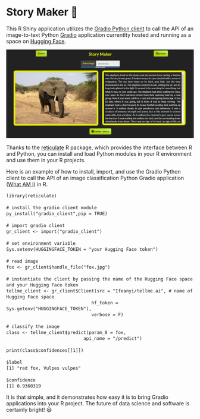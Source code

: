 # **Story Maker** 📖
This R Shiny application utilizes the [Gradio Python client](https://www.gradio.app/guides/getting-started-with-the-python-client) to call the API of an image-to-text Python [Gradio](https://www.gradio.app/docs) application currentlty hosted and running as a space on [Hugging Face](https://huggingface.co/). 

![Story Maker](StoryMaker.png)

Thanks to the [reticulate](https://rstudio.github.io/reticulate/) R package, which provides the interface between R and Python, you can install and load Python modules in your R environment and use them in your R projects.

Here is an example of how to install, import, and use the Gradio Python client to call the API of an image classification Python Gradio application ([What AM I](https://what-am-i.netlify.app/)) in R.

```
library(reticulate)

# install the gradio client module
py_install("gradio_client",pip = TRUE)

# import gradio client
gr_client <- import("gradio_client")

# set environment variable
Sys.setenv(HUGGINGFACE_TOKEN = "your Hugging Face token")

# read image
fox <- gr_client$handle_file("fox.jpg")

# instantiate the client by passing the name of the Hugging Face space and your Hugging Face token
tellme_client <- gr_client$Client(src = "Ifeanyi/tellme.ai", # name of Hugging Face space
                                hf_token = Sys.getenv("HUGGINGFACE_TOKEN"),
                                verbose = F)

# classify the image
class <- tellme_client$predict(param_0 = fox,
                             api_name = "/predict")

print(class$confidences[[1]])

$label
[1] "red fox, Vulpes vulpes"

$confidence
[1] 0.9360319
```
It is that simple, and it demonstrates how easy it is to bring Gradio applications into your R project. The future of data science and software is certainly bright! :smiley:
